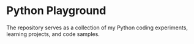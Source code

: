 # Python Playground

The repository serves as a collection of my Python coding experiments, learning projects, and code samples.
